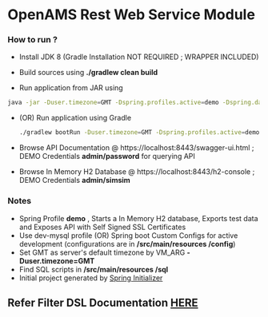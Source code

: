 # OpenAMS Rest Web Service Module


### How to run ?

 - Install JDK 8 (Gradle Installation NOT REQUIRED ; WRAPPER INCLUDED)

 - Build sources using **./gradlew clean build**

 - Run application from JAR using
  ~~~ sh
  java -jar -Duser.timezone=GMT -Dspring.profiles.active=demo -Dspring.datasource.password=simsim build/libs/openams-rest-api-0.0.1-SNAPSHOT.jar
  ~~~

 - (OR) Run application using Gradle
   ~~~ sh
   ./gradlew bootRun -Duser.timezone=GMT -Dspring.profiles.active=demo -Dspring.datasource.password=simsim
   ~~~

 - Browse API Documentation @ https://localhost:8443/swagger-ui.html ; DEMO Credentials **admin/password** for querying API

 - Browse In Memory H2 Database @ https://localhost:8443/h2-console ; DEMO Credentials **admin/simsim**




### Notes

 - Spring Profile **demo** , Starts a In Memory H2 database, Exports test data and Exposes API with Self Signed SSL Certificates
 - Use dev-mysql profile (OR) Spring boot Custom Configs for active development (configurations are in **/src/main/resources /config**)
 - Set GMT as server's default timezone by VM_ARG **-Duser.timezone=GMT**
 - Find SQL scripts in **/src/main/resources /sql**
 - Initial project generated by [Spring Initializer](https://start.spring.io)



## Refer Filter DSL Documentation [HERE](/filter-dsl.md)
